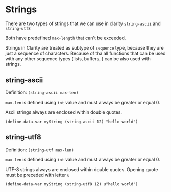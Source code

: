 # Strings
There are two types of strings that we can use in clarity `string-ascii` and `string-utf8`

Both have predefined `max-length` that can't be exceeded.

Strings in Clarity are treated as subtype of `sequence` type, because they are just a sequence of characters. Because of tha all functions that can be used with any other sequence types (lists, buffers, ) can be also used with strings.


## string-ascii
Definition: `(string-ascii max-len)`

`max-len` is defined using `int` value and must always be greater or equal 0.

Ascii strings always are enclosed within double quotes.

```clarity
(define-data-var myString (string-ascii 12) "hello world")
```

## string-utf8
Definition: `(string-utf max-len)`

`max-len` is defined using `int` value and must always be greater or equal 0.

UTF-8 strings always are enclosed within double quotes. Opening quote must be preceded with letter `u`
```clarity
(define-data-var myString (string-utf8 12) u"hello world")
```
